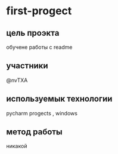 # first-progect
## цель проэкта 
обучене работы с readme
## участники
@nvTXA
## используемык технологии
pycharm progects , windows
## метод работы
никакой 
